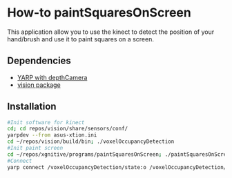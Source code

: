 # How-to paintSquaresOnScreen

This application allow you to use the kinect to detect the position of your hand/brush and use it to paint squares on a screen. 

## Dependencies
- [YARP with depthCamera](https://github.com/roboticslab-uc3m/installation-guides/blob/78e277815c8b37859b11c73b70c35fc860429ad2/install-yarp.md)
- [vision package](https://github.com/roboticslab-uc3m/vision)

## Installation

```bash
#Init software for kinect
cd; cd repos/vision/share/sensors/conf/
yarpdev --from asus-xtion.ini
cd ~/repos/vision/build/bin; ./voxelOccupancyDetection
#Init paint screen
cd ~/repos/xgnitive/programs/paintSquaresOnScreen; ./paintSquaresOnScreen.py
#Connect
yarp connect /voxelOccupancyDetection/state:o /voxelOccupancyDetection/state:i
```

